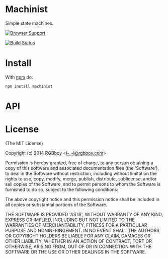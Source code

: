# Machinist

Simple state machines.

[![Browser Support](https://ci.testling.com/rgbboy/machinist.png)
](https://ci.testling.com/RGBboy/machinist)

[![Build Status](https://secure.travis-ci.org/RGBboy/machinist.png)](http://travis-ci.org/RGBboy/machinist)

# Install

With [npm](http://npmjs.org) do:

```
npm install machinist
```

# API

# License 

(The MIT License)

Copyright (c) 2014 RGBboy &lt;l-_-l@rgbboy.com&gt;

Permission is hereby granted, free of charge, to any person obtaining
a copy of this software and associated documentation files (the
'Software'), to deal in the Software without restriction, including
without limitation the rights to use, copy, modify, merge, publish,
distribute, sublicense, and/or sell copies of the Software, and to
permit persons to whom the Software is furnished to do so, subject to
the following conditions:

The above copyright notice and this permission notice shall be
included in all copies or substantial portions of the Software.

THE SOFTWARE IS PROVIDED 'AS IS', WITHOUT WARRANTY OF ANY KIND,
EXPRESS OR IMPLIED, INCLUDING BUT NOT LIMITED TO THE WARRANTIES OF
MERCHANTABILITY, FITNESS FOR A PARTICULAR PURPOSE AND NONINFRINGEMENT.
IN NO EVENT SHALL THE AUTHORS OR COPYRIGHT HOLDERS BE LIABLE FOR ANY
CLAIM, DAMAGES OR OTHER LIABILITY, WHETHER IN AN ACTION OF CONTRACT,
TORT OR OTHERWISE, ARISING FROM, OUT OF OR IN CONNECTION WITH THE
SOFTWARE OR THE USE OR OTHER DEALINGS IN THE SOFTWARE.